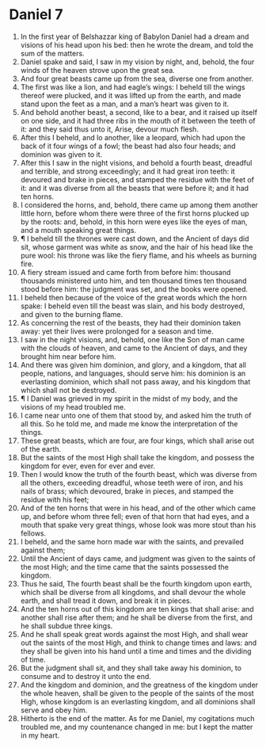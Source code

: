 ﻿# Daniel 7
1. In the first year of Belshazzar king of Babylon Daniel had a dream and visions of his head upon his bed: then he wrote the dream, and told the sum of the matters. 
2. Daniel spake and said, I saw in my vision by night, and, behold, the four winds of the heaven strove upon the great sea. 
3. And four great beasts came up from the sea, diverse one from another. 
4. The first was like a lion, and had eagle’s wings: I beheld till the wings thereof were plucked, and it was lifted up from the earth, and made stand upon the feet as a man, and a man’s heart was given to it. 
5. And behold another beast, a second, like to a bear, and it raised up itself on one side, and it had three ribs in the mouth of it between the teeth of it: and they said thus unto it, Arise, devour much flesh. 
6. After this I beheld, and lo another, like a leopard, which had upon the back of it four wings of a fowl; the beast had also four heads; and dominion was given to it. 
7. After this I saw in the night visions, and behold a fourth beast, dreadful and terrible, and strong exceedingly; and it had great iron teeth: it devoured and brake in pieces, and stamped the residue with the feet of it: and it was diverse from all the beasts that were before it; and it had ten horns. 
8. I considered the horns, and, behold, there came up among them another little horn, before whom there were three of the first horns plucked up by the roots: and, behold, in this horn were eyes like the eyes of man, and a mouth speaking great things. 
9. ¶ I beheld till the thrones were cast down, and the Ancient of days did sit, whose garment was white as snow, and the hair of his head like the pure wool: his throne was like the fiery flame, and his wheels as burning fire. 
10. A fiery stream issued and came forth from before him: thousand thousands ministered unto him, and ten thousand times ten thousand stood before him: the judgment was set, and the books were opened. 
11. I beheld then because of the voice of the great words which the horn spake: I beheld even till the beast was slain, and his body destroyed, and given to the burning flame. 
12. As concerning the rest of the beasts, they had their dominion taken away: yet their lives were prolonged for a season and time. 
13. I saw in the night visions, and, behold, one like the Son of man came with the clouds of heaven, and came to the Ancient of days, and they brought him near before him. 
14. And there was given him dominion, and glory, and a kingdom, that all people, nations, and languages, should serve him: his dominion is an everlasting dominion, which shall not pass away, and his kingdom that which shall not be destroyed. 
15. ¶ I Daniel was grieved in my spirit in the midst of my body, and the visions of my head troubled me. 
16. I came near unto one of them that stood by, and asked him the truth of all this. So he told me, and made me know the interpretation of the things. 
17. These great beasts, which are four, are four kings, which shall arise out of the earth. 
18. But the saints of the most High shall take the kingdom, and possess the kingdom for ever, even for ever and ever. 
19. Then I would know the truth of the fourth beast, which was diverse from all the others, exceeding dreadful, whose teeth were of iron, and his nails of brass; which devoured, brake in pieces, and stamped the residue with his feet; 
20. And of the ten horns that were in his head, and of the other which came up, and before whom three fell; even of that horn that had eyes, and a mouth that spake very great things, whose look was more stout than his fellows. 
21. I beheld, and the same horn made war with the saints, and prevailed against them; 
22. Until the Ancient of days came, and judgment was given to the saints of the most High; and the time came that the saints possessed the kingdom. 
23. Thus he said, The fourth beast shall be the fourth kingdom upon earth, which shall be diverse from all kingdoms, and shall devour the whole earth, and shall tread it down, and break it in pieces. 
24. And the ten horns out of this kingdom are ten kings that shall arise: and another shall rise after them; and he shall be diverse from the first, and he shall subdue three kings. 
25. And he shall speak great words against the most High, and shall wear out the saints of the most High, and think to change times and laws: and they shall be given into his hand until a time and times and the dividing of time. 
26. But the judgment shall sit, and they shall take away his dominion, to consume and to destroy it unto the end. 
27. And the kingdom and dominion, and the greatness of the kingdom under the whole heaven, shall be given to the people of the saints of the most High, whose kingdom is an everlasting kingdom, and all dominions shall serve and obey him. 
28. Hitherto is the end of the matter. As for me Daniel, my cogitations much troubled me, and my countenance changed in me: but I kept the matter in my heart. 
